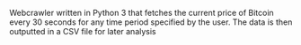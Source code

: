 Webcrawler written in Python 3 that fetches the current price of Bitcoin every 30 seconds for any time period specified by the user.
The data is then outputted in a CSV file for later analysis
